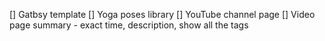 [] Gatbsy template
[] Yoga poses library
[] YouTube channel page
[] Video page summary - exact time, description, show all the tags
